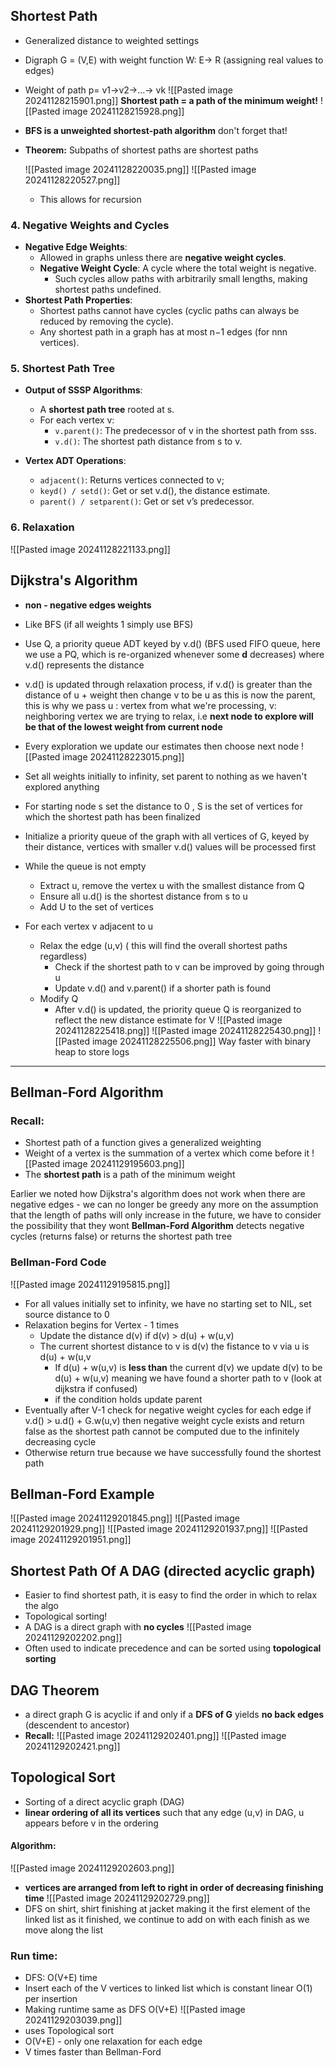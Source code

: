 ## Shortest Path
- Generalized distance to weighted settings
- Digraph G = (V,E) with weight function W: E-> R (assigning real values to edges)
- Weight of path p= v1->v2->...-> vk 
![[Pasted image 20241128215901.png]]
**Shortest path = a path of the minimum weight!**
![[Pasted image 20241128215928.png]]
- **BFS is a unweighted shortest-path algorithm** don't forget that!

- **Theorem:** Subpaths of shortest paths are shortest paths 

	![[Pasted image 20241128220035.png]]
	![[Pasted image 20241128220527.png]]
	- This allows for recursion
### **4. Negative Weights and Cycles**

- **Negative Edge Weights**:
    - Allowed in graphs unless there are **negative weight cycles**.
    - **Negative Weight Cycle**: A cycle where the total weight is negative.
        - Such cycles allow paths with arbitrarily small lengths, making shortest paths undefined.
- **Shortest Path Properties**:
    - Shortest paths cannot have cycles (cyclic paths can always be reduced by removing the cycle).
    - Any shortest path in a graph has at most n−1 edges (for nnn vertices).

### **5. Shortest Path Tree**
- **Output of SSSP Algorithms**:
    - A **shortest path tree** rooted at s.
    - For each vertex v:
        - `v.parent()`: The predecessor of v in the shortest path from sss.
        - `v.d()`: The shortest path distance from s to v.
- **Vertex ADT Operations**:
    
    - `adjacent()`: Returns vertices connected to v;
    - `keyd() / setd()`: Get or set v.d(), the distance estimate.
    - `parent() / setparent()`: Get or set v’s predecessor.

### **6. Relaxation**
![[Pasted image 20241128221133.png]]

## Dijkstra's Algorithm
- **non - negative edges weights**
- Like BFS (if all weights 1 simply use BFS)
- Use Q, a priority queue ADT keyed by v.d() (BFS used FIFO queue, here we use a PQ, which is re-organized whenever some **d** decreases) where v.d() represents the distance 
- v.d() is updated through relaxation process, if v.d() is greater than the distance of u + weight then change v to be u as this is now the parent, this is why we pass u : vertex from what we're processing, v: neighboring vertex we are trying to relax, i.e **next node to explore will be that of the lowest weight from current node**

- Every exploration we update our estimates then choose next node
![[Pasted image 20241128223015.png]]
- Set all weights initially to infinity, set parent to nothing as we haven't explored anything
- For starting node s set the distance to 0 , S is the set of vertices for which the shortest path has been finalized
- Initialize a priority queue of the graph with all vertices of G, keyed by their distance, vertices with smaller v.d() values will be processed first
- While the queue is not empty 
	- Extract u, remove the vertex u with the smallest distance from Q 
	- Ensure all u.d() is the shortest distance from s to u
	- Add U to the set of vertices
- For each vertex v adjacent to u 
	- Relax the edge (u,v) ( this will find the overall shortest paths regardless)
		- Check if the shortest path to v can be improved by going through u
		- Update v.d() and v.parent() if a shorter path is found
	- Modify Q
		- After v.d() is updated, the priority queue Q is reorganized to reflect the new distance estimate for V
![[Pasted image 20241128225418.png]]
![[Pasted image 20241128225430.png]]
![[Pasted image 20241128225506.png]]
Way faster with binary heap to store logs 

___ 
## Bellman-Ford Algorithm 

### Recall:
- Shortest path of a function gives a generalized weighting
- Weight of a vertex is the summation of a vertex which come before it 
![[Pasted image 20241129195603.png]]
- The **shortest path** is a path of the minimum weight

Earlier we noted how Dijkstra's algorithm does not work when there are negative edges 
	- we can no longer be greedy any more on the assumption that the length of paths will only increase in the future, we have to consider the possibility that they wont
**Bellman-Ford Algorithm** detects negative cycles (returns false) or returns the shortest path tree

### Bellman-Ford Code
![[Pasted image 20241129195815.png]]
- For all values initially set to infinity, we have no starting set to NIL, set source distance to 0
- Relaxation begins for Vertex - 1 times
	- Update the distance d(v) if d(v) > d(u) + w(u,v)
	- The current shortest distance to v is d(v) the fistance to v via u is d(u) + w(u,v
		- If d(u) + w(u,v) is **less than** the current d(v) we update d(v) to be d(u) + w(u,v) meaning we have found a shorter path to v (look at dijkstra if confused)
		- if the condition holds update parent
- Eventually after V-1 check for negative weight cycles for each edge if v.d() > u.d() + G.w(u,v) then negative weight cycle exists and return false as the shortest path cannot be computed due to the infinitely decreasing cycle 
- Otherwise return true because we have successfully found the shortest path

## Bellman-Ford Example
![[Pasted image 20241129201845.png]]
![[Pasted image 20241129201929.png]]
![[Pasted image 20241129201937.png]]
![[Pasted image 20241129201951.png]]


## Shortest Path Of A DAG (directed acyclic graph)
- Easier to find shortest path, it is easy to find the order in which to relax the algo
- Topological sorting!
- A DAG is a direct graph with **no cycles** 
![[Pasted image 20241129202202.png]]
- Often used to indicate precedence and can be sorted using **topological sorting**

## DAG Theorem
- a direct graph G is acyclic if and only if a **DFS of G** yields **no back edges** (descendent to ancestor)
- **Recall:**
![[Pasted image 20241129202401.png]]
![[Pasted image 20241129202421.png]]

## Topological Sort
- Sorting of a direct acyclic graph (DAG)
- **linear ordering of all its vertices** such that any edge (u,v) in DAG, u appears before v in the ordering
#### Algorithm:
![[Pasted image 20241129202603.png]]
- **vertices are arranged from left to right in order of decreasing finishing time** 
![[Pasted image 20241129202729.png]]
- DFS on shirt, shirt finishing at jacket making it the first element of the linked list as it finished, we continue to add on with each finish as we move along the list
### Run time: 
- DFS: O(V+E) time
- Insert each of the V vertices to linked list which is constant linear O(1) per insertion
- Making runtime same as DFS O(V+E)
![[Pasted image 20241129203039.png]]
- uses Topological sort
- O(V+E) - only one relaxation for each edge
- V times faster than Bellman-Ford